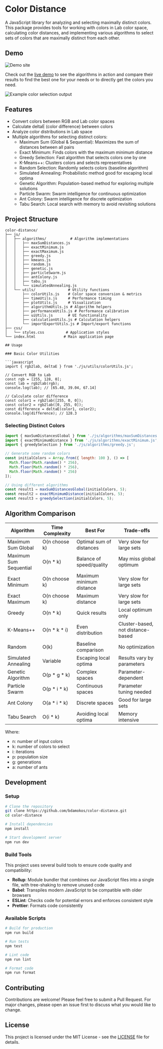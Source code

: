 # Color Distance

A JavaScript library for analyzing and selecting maximally distinct colors. This package provides tools for working with colors in Lab color space, calculating color distances, and implementing various algorithms to select sets of colors that are maximally distinct from each other.

## Demo
![Demo site](docs/images/demo_site.png)

Check out the [live demo](https://bdamokos.github.io/color-distance/) to see the algorithms in action and compare their results to find the best one for your needs or to directly get the colors you need.

![Example color selection output](docs/images/example_output.png)



## Features

- Convert colors between RGB and Lab color spaces
- Calculate deltaE (color difference) between colors
- Analyze color distributions in Lab space
- Multiple algorithms for selecting distinct colors:
  - Maximum Sum (Global & Sequential): Maximizes the sum of distances between all pairs
  - Exact Minimum: Finds colors with the maximum minimum distance
  - Greedy Selection: Fast algorithm that selects colors one by one
  - K-Means++: Clusters colors and selects representatives
  - Random Selection: Randomly selects colors (baseline algorithm)
  - Simulated Annealing: Probabilistic method good for escaping local optima
  - Genetic Algorithm: Population-based method for exploring multiple solutions
  - Particle Swarm: Swarm intelligence for continuous optimization
  - Ant Colony: Swarm intelligence for discrete optimization
  - Tabu Search: Local search with memory to avoid revisiting solutions

## Project Structure

```
color-distance/
├── js/
│   ├── algorithms/           # Algorithm implementations
│   │   ├── maxSumDistances.js
│   │   ├── exactMinimum.js
│   │   ├── exactMaximum.js
│   │   ├── greedy.js
│   │   ├── kmeans.js
│   │   ├── random.js
│   │   ├── genetic.js
│   │   ├── particleSwarm.js
│   │   ├── antColony.js
│   │   ├── tabu.js
│   │   └── simulatedAnnealing.js
│   └── utils/               # Utility functions
│       ├── colorUtils.js    # Color space conversion & metrics
│       ├── timeUtils.js     # Performance timing
│       ├── plotUtils.js     # Visualization
│       ├── algorithmUtils.js # Algorithm helpers
│       ├── performanceUtils.js # Performance calibration
│       ├── uiUtils.js       # UI functionality
│       ├── calculationUtils.js # Calculation helpers
│       └── importExportUtils.js # Import/export functions
├── css/
│   └── styles.css          # Application styles
└── index.html             # Main application page

## Usage

### Basic Color Utilities

```javascript
import { rgb2lab, deltaE } from './js/utils/colorUtils.js';

// Convert RGB to Lab
const rgb = [255, 128, 0];
const lab = rgb2lab(rgb);
console.log(lab); // [65.48, 39.04, 67.14]

// Calculate color difference
const color1 = rgb2lab([255, 0, 0]);
const color2 = rgb2lab([0, 255, 0]);
const difference = deltaE(color1, color2);
console.log(difference); // 128.3
```

### Selecting Distinct Colors

```javascript
import { maxSumDistancesGlobal } from './js/algorithms/maxSumDistances.js';
import { exactMinimumDistance } from './js/algorithms/exactMinimum.js';
import { greedySelection } from './js/algorithms/greedy.js';

// Generate some random colors
const initialColors = Array.from({ length: 100 }, () => [
  Math.floor(Math.random() * 256),
  Math.floor(Math.random() * 256),
  Math.floor(Math.random() * 256)
]);

// Using different algorithms
const result1 = maxSumDistancesGlobal(initialColors, 5);
const result2 = exactMinimumDistance(initialColors, 5);
const result3 = greedySelection(initialColors, 5);
```

## Algorithm Comparison

| Algorithm | Time Complexity | Best For | Trade-offs |
|-----------|----------------|----------|------------|
| Maximum Sum Global | O(n choose k) | Optimal sum of distances | Very slow for large sets |
| Maximum Sum Sequential | O(n * k) | Balance of speed/quality | May miss global optimum |
| Exact Minimum | O(n choose k) | Maximum minimum distance | Very slow for large sets |
| Exact Maximum | O(n choose k) | Maximum distance | Very slow for large sets |
| Greedy | O(n * k) | Quick results | Local optimum only |
| K-Means++ | O(n * k * i) | Even distribution | Cluster-based, not distance-based |
| Random | O(k) | Baseline comparison | No optimization |
| Simulated Annealing | Variable | Escaping local optima | Results vary by parameters |
| Genetic Algorithm | O(p * g * k) | Complex spaces | Parameter-dependent |
| Particle Swarm | O(p * i * k) | Continuous spaces | Parameter tuning needed |
| Ant Colony | O(a * i * k) | Discrete spaces | Good for large sets |
| Tabu Search | O(i * k) | Avoiding local optima | Memory intensive |

Where:
- n: number of input colors
- k: number of colors to select
- i: iterations
- p: population size
- g: generations
- a: number of ants

## Development

### Setup

```bash
# Clone the repository
git clone https://github.com/bdamokos/color-distance.git
cd color-distance

# Install dependencies
npm install

# Start development server
npm run dev
```

### Build Tools

This project uses several build tools to ensure code quality and compatibility:

- **Rollup**: Module bundler that combines our JavaScript files into a single file, with tree-shaking to remove unused code
- **Babel**: Transpiles modern JavaScript to be compatible with older browsers
- **ESLint**: Checks code for potential errors and enforces consistent style
- **Prettier**: Formats code consistently

### Available Scripts

```bash
# Build for production
npm run build

# Run tests
npm test

# Lint code
npm run lint

# Format code
npm run format
```

## Contributing

Contributions are welcome! Please feel free to submit a Pull Request. For major changes, please open an issue first to discuss what you would like to change.

## License

This project is licensed under the MIT License - see the [LICENSE](LICENSE) file for details.


